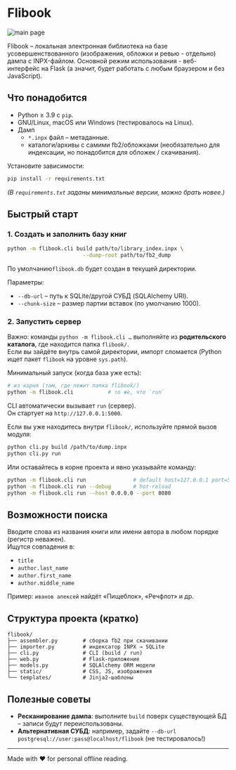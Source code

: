 # Flibook
![main page](https://raw.githubusercontent.com/cladium/flibook/21e3b05a1dbd81fac757f6a7975f9ab17f81cbf1/main.png)

Flibook – локальная электронная библиотека на базе усовершенствованного (изображения, обложки и ревью - отдельно) дампа с INPX-файлом.
Основной режим использования - веб-интерфейс на Flask (а значит, будет работать с любым браузером и без JavaScript).

## Что понадобится

* Python ≥ 3.9 с `pip`.
* GNU/Linux, macOS или Windows (тестировалось на Linux).
* Дамп
  * `*.inpx` файл – метаданные.
  * каталоги/архивы с самими fb2/обложками (необязательно для индексации, но понадобится для обложек / скачивания).

Установите зависимости:

```bash
pip install -r requirements.txt
```

*(В `requirements.txt` заданы минимальные версии, можно брать новее.)*

## Быстрый старт

### 1. Создать и заполнить базу книг

```bash
python -m flibook.cli build path/to/library_index.inpx \
                        --dump-root path/to/fb2_dump
```

По умолчанию`flibook.db` будет создан в текущей директории.

Параметры:

* `--db-url` – путь к SQLite/другой СУБД (SQLAlchemy URI).
* `--chunk-size` – размер партии вставок (по умолчанию 1000).

### 2. Запустить сервер

Важно: команды `python -m flibook.cli …` выполняйте из **родительского каталога**, где находится папка `flibook/`.  
Если вы зайдёте внутрь самой директории, импорт сломается (Python ищет пакет `flibook` на уровне `sys.path`).

Минимальный запуск (когда база уже есть):

```bash
# из корня (там, где лежит папка flibook/)
python -m flibook.cli           # то же, что `run`
```

CLI автоматически вызывает `run` (cервер).  
Он стартует на `http://127.0.0.1:5000`.

Если вы уже находитесь внутри `flibook/`, используйте прямой вызов модуля:

```bash
python cli.py build /path/to/dump.inpx
python cli.py run
```

Или оставайтесь в корне проекта и явно указывайте команду:

```bash
python -m flibook.cli run               # default host=127.0.0.1 port=5000
python -m flibook.cli run --debug       # hot-reload
python -m flibook.cli run --host 0.0.0.0 --port 8080
```

## Возможности поиска

Вводите слова из названия книги или имени автора в любом порядке (регистр неважен).  
Ищутся совпадения в:

* `title`
* `author.last_name`
* `author.first_name`
* `author.middle_name`

Пример: `иванов алексей` найдёт «Пищеблок», «Речфлот» и др.

## Структура проекта (кратко)

```
flibook/
├── assembler.py        # сборка fb2 при скачивании
├── importer.py         # индексатор INPX → SQLite
├── cli.py              # CLI (build / run)
├── web.py              # Flask-приложение
├── models.py           # SQLAlchemy ORM модели
├── static/             # CSS, JS, изображения
└── templates/          # Jinja2-шаблоны
```

## Полезные советы

* **Ресканирование дампа**: выполните `build` поверх существующей БД – записи будут переиспользованы.
* **Альтернативная СУБД**: например, задайте `--db-url postgresql://user:pass@localhost/flibook` (не тестировалось!)

---

Made with ❤︎ for personal offline reading.
